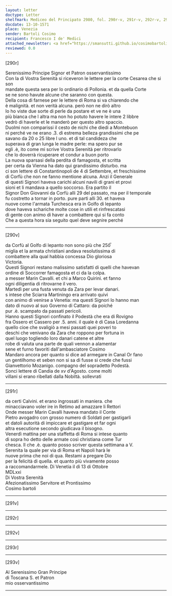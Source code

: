 ```yaml
---
layout: letter
doctype: Letter
shelfmark: Mediceo del Principato 2980, fol. 290r-v, 291r-v, 292r-v, 293r-v
docdate: 13-10-1571
place: Venezia
sender: Bartoli Cosimo
recipient: Francesco I de' Medici
attached_newsletter: <a href="https://smansutti.github.io/cosimobartoli/texts/3081_046/">3081_046</a>
reviewed: 0.0
---
```


[290r]  
  
  
Serenissimo Principe Signor et Patron osservantissimo  
Con la di Vostra Serenità si riceveron le lettere per la corte Cesarea che si son  
mandate questa sera per lo ordinario di Pollonia. et da quella Corte  
se ne sono havute alcune che saranno con questa.  
Della cosa di farnese per le lettere di Roma si va chiarendo che  
è malignità. et non verità alcuna. però non ne dirò altro  
Io ho viste due sorte di perle da postare et ve ne è una  
più bianca che l altra ma non ho potuto havere le intere 2 libbre  
vedrò di haverle et le manderò per questo altro spaccio.  
Duolmi non comparissi il cesto de nichi che diedi a Montebuon  
ni perché ve ne erano .3. dì estrema belleza grandissimi che pe  
savano da 20 o 25 libre l uno. et di tal candideza che  
superava di gran lunga le madre perle: ma spero pur se  
egli .è, ito come mi scrive Vostra Serenità per ritrovarlo  
che lo doverrà ricuperare et condur a buon porto  
La nuova sparsasi della perdita di famagosta, et scritta  
per certa da Vienna ha dato qui grandissimo disturbo. ma  
ci son lettere di Constantinopoli de 4 di Settembre, et freschissime  
di Corfù che non ne fanno mentione alcuna. Anzi il Generale  
di questi Signori haveva carichi alcuni navili di grani et provi  
sioni et li mandava a quello soccorso. Era partito il  
Signor Don Giovanni da Corfù alli 29 del passato, ma per il temporale  
fu costretto a tornar in porto. pure partì alli 30. et haveva  
nuove come l'armata Turchesca era in Golfo di lepanto  
dove haveva schariche molte cose in utili et rinfrescatasi  
di gente con animo di haver a combattere qui si fa conto  
Che a questa hora sia seguito quel deve segnire perché  
  
---  

[290v]  
  
  
da Corfù al Golfo di lepanto non sono più che 250̅  
miglia et la armata christiani andava resolutissima di  
combattere alla qual habbia concessa Dio gloriosa  
Victoria.  
Questi Signori restano malissimo satisfatti di quelli che havevan  
ordine di Soccorrer famagosta et ci da la colpa.  
a messer Marin Cavalli. et chi a Marco Quirini. et fanno  
ogni diligentia di ritrovarne il vero.  
Martedì per una fusta venuta da Zara per levar danari.  
s intese che Sciarra Martiningo era arrivato quivi  
con animo di venirse a Venetia: ma questi Signori lo hanno man  
dato di nuovo al suo Governo di Cattaro: da poiché  
pur .è. scampato da passati pericoli.  
Hanno questi Signori confinato il Podestà che era di Rovigno  
fra Ossero et Cassero per .5. anni. il quale è di Casa Loredanna  
quello cioe che svaligiò a mesi passati quei poveri to  
deschi che venivano da Zara che roppono per fortuna in  
quel luogo togliendo loro danari catene et altre  
robe di valuta una parte de quali vennon a alamentar  
sene et furno favoriti dall'ambasciatore Cosimo  
Mandaro ancora per quanto si dice ad armegare in Canal Or fano  
un gentilhomo et seben non si sa di fusse si crede che fussi  
Gianvettorio Mozanigo. compagno del sopradetto Podestà.  
Sonci lettere di Candia de xv d'Agosto. come molti  
villani si erano ribellati dalla Nobiltà. sollevrati  
  
---  

[291r]  
  
  
da certi Calvini. et erano ingrossati in maniera. che  
minacciavano voler ire in Retimo ad amazzare li Rettori  
Onde messer Marin Cavalli haveva mandato il Conte  
Pietro avogadro con grosso numero di Soldati per gastigarli  
et datoli autorità di impiccare et gastigare et far ogni  
altra esecutione secondo giudicava il bisogno.  
Venerdì mattina per una staffetta di Roma si intese quanto  
di sopra ho detto delle armate così christiana come Tur  
chesca. Il che .è. quanto posso scriver questa settimana a V.  
Serenita la quale per via di Roma et Napoli harà le  
nuove prima che noi di qua. Restami a pregare Dio  
per la felicità di quella. et quanto più vivamente posso  
a raccomandarmele. Di Venetia il dì 13 di Ottobre  
MDLxxi  
Di Vostra Serenità  
Afezionatissimo Servitore et Prontissimo  
Cosimo bartoli  
  
---  

[291v]  
  
  
  
---  

[292r]  
  
  
  
---  

[292v]  
  
  
  
---  

[293r]  
  
  
  
---  

[293v]  
  
  
Al Serenissimo Gran Principe  
di Toscana S. et Patron  
mio osservantissimo  
  
---  

